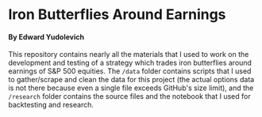 # Iron Butterflies Around Earnings
#### By Edward Yudolevich
This repository contains nearly all the materials that I used to work on the development and testing of a strategy which trades iron butterflies around earnings of S&P 500 equities. The ```/data``` folder contains scripts that I used to gather/scrape and clean the data for this project (the actual options data is not there because even a single file exceeds GitHub's size limit), and the ```/research``` folder contains the source files and the notebook that I used for backtesting and research. 
